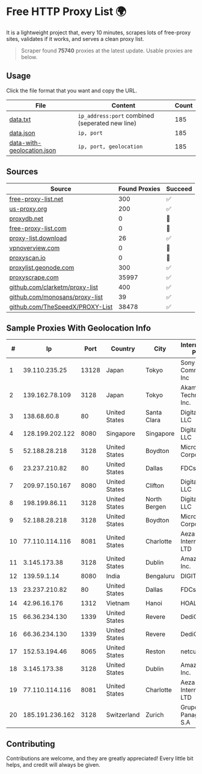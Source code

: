 
# Free HTTP Proxy List 🌍

It is a lightweight project that, every 10 minutes, scrapes lots of free-proxy sites, validates if it works, and serves a clean proxy list.


> Scraper found **75740** proxies at the latest update. Usable proxies are below.

## Usage

Click the file format that you want and copy the URL.


|File|Content|Count|
|----|-------|-----|
|[data.txt](https://raw.githubusercontent.com/themiralay/Proxy-List-World/master/data.txt)|`ip_address:port` combined (seperated new line)|185|
|[data.json](https://raw.githubusercontent.com/themiralay/Proxy-List-World/master/data.json)|`ip, port`|185|
|[data-with-geolocation.json](https://raw.githubusercontent.com/themiralay/Proxy-List-World/master/data-with-geolocation.json)|`ip, port, geolocation`|185|

## Sources

|Source|Found Proxies|Succeed|
|------|-------------|-------|
|[free-proxy-list.net](https://free-proxy-list.net)|300|✅|
|[us-proxy.org](https://www.us-proxy.org)|200|✅|
|[proxydb.net](http://proxydb.net)|0|🚫|
|[free-proxy-list.com](https://free-proxy-list.com/?page=&port=&type%5B%5D=http&type%5B%5D=https&up_time=0&search=Search)|0|🚫|
|[proxy-list.download](https://www.proxy-list.download/HTTP)|26|✅|
|[vpnoverview.com](https://vpnoverview.com/privacy/anonymous-browsing/free-proxy-servers)|0|🚫|
|[proxyscan.io](https://www.proxyscan.io)|0|🚫|
|[proxylist.geonode.com](https://proxylist.geonode.com/api/proxy-list?limit=300&page=1&sort_by=lastChecked&sort_type=desc&protocols=http,https)|300|✅|
|[proxyscrape.com](https://api.proxyscrape.com/v2/?request=displayproxies&protocol=http&timeout=10000&country=all&ssl=all&anonymity=all)|35997|✅|
|[github.com/clarketm/proxy-list](https://raw.githubusercontent.com/clarketm/proxy-list/master/proxy-list-raw.txt)|400|✅|
|[github.com/monosans/proxy-list](https://raw.githubusercontent.com/monosans/proxy-list/main/proxies/http.txt)|39|✅|
|[github.com/TheSpeedX/PROXY-List](https://raw.githubusercontent.com/TheSpeedX/PROXY-List/master/http.txt)|38478|✅|


## Sample Proxies With Geolocation Info

|#|Ip|Port|Country|City|Internet Service Provider|
|-|--|----|-------|----|-------------------------|
|1|39.110.235.25|13128|Japan|Tokyo|Sony Network Communications Inc|
|2|139.162.78.109|3128|Japan|Tokyo|Akamai Technologies, Inc.|
|3|138.68.60.8|80|United States|Santa Clara|DigitalOcean, LLC|
|4|128.199.202.122|8080|Singapore|Singapore|DigitalOcean, LLC|
|5|52.188.28.218|3128|United States|Boydton|Microsoft Corporation|
|6|23.237.210.82|80|United States|Dallas|FDCservers.net|
|7|209.97.150.167|8080|United States|Clifton|DigitalOcean, LLC|
|8|198.199.86.11|3128|United States|North Bergen|DigitalOcean, LLC|
|9|52.188.28.218|3128|United States|Boydton|Microsoft Corporation|
|10|77.110.114.116|8081|United States|Charlotte|Aeza International LTD|
|11|3.145.173.38|3128|United States|Dublin|Amazon.com, Inc.|
|12|139.59.1.14|8080|India|Bengaluru|DIGITALOCEAN|
|13|23.237.210.82|80|United States|Dallas|FDCservers.net|
|14|42.96.16.176|1312|Vietnam|Hanoi|HOALAC-VNNIC|
|15|66.36.234.130|1339|United States|Revere|DediOutlet, LLC|
|16|66.36.234.130|1339|United States|Revere|DediOutlet, LLC|
|17|152.53.194.46|8065|United States|Reston|netcup GmbH|
|18|3.145.173.38|3128|United States|Dublin|Amazon.com, Inc.|
|19|77.110.114.116|8081|United States|Charlotte|Aeza International LTD|
|20|185.191.236.162|3128|Switzerland|Zurich|Grupo Panaglobal 15 S.A|



## Contributing

Contributions are welcome, and they are greatly appreciated! Every
little bit helps, and credit will always be given.

